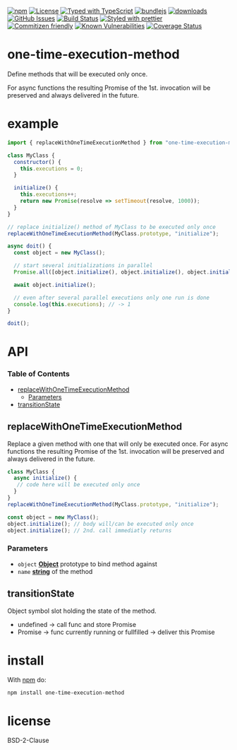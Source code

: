 [![npm](https://img.shields.io/npm/v/one-time-execution-method.svg)](https://www.npmjs.com/package/one-time-execution-method)
[![License](https://img.shields.io/badge/License-0BSD-blue.svg)](https://spdx.org/licenses/0BSD.html)
[![Typed with TypeScript](https://flat.badgen.net/badge/icon/Typed?icon=typescript\&label\&labelColor=blue\&color=555555)](https://typescriptlang.org)
[![bundlejs](https://deno.bundlejs.com/?q=one-time-execution-method\&badge=detailed)](https://bundlejs.com/?q=one-time-execution-method)
[![downloads](http://img.shields.io/npm/dm/one-time-execution-method.svg?style=flat-square)](https://npmjs.org/package/one-time-execution-method)
[![GitHub Issues](https://img.shields.io/github/issues/arlac77/one-time-execution-method.svg?style=flat-square)](https://github.com/arlac77/one-time-execution-method/issues)
[![Build Status](https://img.shields.io/endpoint.svg?url=https%3A%2F%2Factions-badge.atrox.dev%2Farlac77%2Fone-time-execution-method%2Fbadge\&style=flat)](https://actions-badge.atrox.dev/arlac77/one-time-execution-method/goto)
[![Styled with prettier](https://img.shields.io/badge/styled_with-prettier-ff69b4.svg)](https://github.com/prettier/prettier)
[![Commitizen friendly](https://img.shields.io/badge/commitizen-friendly-brightgreen.svg)](http://commitizen.github.io/cz-cli/)
[![Known Vulnerabilities](https://snyk.io/test/github/arlac77/one-time-execution-method/badge.svg)](https://snyk.io/test/github/arlac77/one-time-execution-method)
[![Coverage Status](https://coveralls.io/repos/arlac77/one-time-execution-method/badge.svg)](https://coveralls.io/github/arlac77/one-time-execution-method)

# one-time-execution-method

Define methods that will be executed only once.

For async functions the resulting Promise of the 1st. invocation will be preserved and always delivered in the future.

# example

<!-- skip-example -->

```javascript
import { replaceWithOneTimeExecutionMethod } from "one-time-execution-method";

class MyClass {
  constructor() {
    this.executions = 0;
  }

  initialize() {
    this.executions++;
    return new Promise(resolve => setTimeout(resolve, 1000));
  }
}

// replace initialize() method of MyClass to be executed only once
replaceWithOneTimeExecutionMethod(MyClass.prototype, "initialize");

async doit() {
  const object = new MyClass();

  // start several initializations in parallel
  Promise.all([object.initialize(), object.initialize(), object.initialize()]);

  await object.initialize();

  // even after several parallel executions only one run is done
  console.log(this.executions); // -> 1
}

doit();
```

# API

<!-- Generated by documentation.js. Update this documentation by updating the source code. -->

### Table of Contents

*   [replaceWithOneTimeExecutionMethod](#replacewithonetimeexecutionmethod)
    *   [Parameters](#parameters)
*   [transitionState](#transitionstate)

## replaceWithOneTimeExecutionMethod

Replace a given method with one that will only be executed once.
For async functions the resulting Promise of the 1st. invocation
will be preserved and always delivered in the future.

```js
class MyClass {
  async initialize() {
   // code here will be executed only once
  }
}
replaceWithOneTimeExecutionMethod(MyClass.prototype, "initialize");

const object = new MyClass();
object.initialize(); // body will/can be executed only once
object.initialize(); // 2nd. call immediatly returns
```

### Parameters

*   `object` **[Object](https://developer.mozilla.org/docs/Web/JavaScript/Reference/Global_Objects/Object)** prototype to bind method against
*   `name` **[string](https://developer.mozilla.org/docs/Web/JavaScript/Reference/Global_Objects/String)** of the method

## transitionState

Object symbol slot holding the state of the method.

*   undefined -> call func and store Promise
*   Promise   -> func currently running or fullfilled -> deliver this Promise

# install

With [npm](http://npmjs.org) do:

```shell
npm install one-time-execution-method
```

# license

BSD-2-Clause

